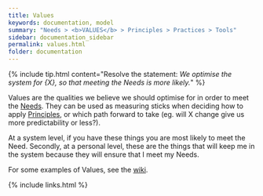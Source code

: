 ```yaml
---
title: Values
keywords: documentation, model
summary: "Needs > <b>VALUES</b> > Principles > Practices > Tools"
sidebar: documentation_sidebar
permalink: values.html
folder: documentation
---
```


{% include tip.html content="Resolve the statement: *We optimise the system for {X}, so that meeting the Needs is more likely.*" %}

Values are the qualities we believe we should optimise for in order to meet the [Needs](/needs). They can be used as measuring sticks when deciding how to apply [Principles](/principles), or which path forward to take (eg. will X change give us more predictability or less?).

At a system level, if you have these things you are most likely to meet the Need. Secondly, at a personal level, these are the things that will keep me in the system because they will ensure that I meet my Needs.

For some examples of Values, see the [wiki](http://spine.wiki/values.html).


{% include links.html %}
